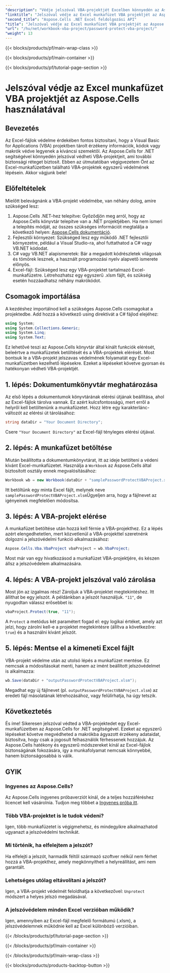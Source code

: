 ```yaml
---
"description": "Védje jelszóval VBA-projektjét Excelben könnyedén az Aspose.Cells for .NET segítségével. Kövesse ezt a lépésről lépésre szóló útmutatót a fokozott biztonság érdekében."
"linktitle": "Jelszóval védje az Excel munkafüzet VBA projektjét az Aspose.Cells használatával"
"second_title": "Aspose.Cells .NET Excel feldolgozási API"
"title": "Jelszóval védje az Excel munkafüzet VBA projektjét az Aspose.Cells használatával"
"url": "/hu/net/workbook-vba-project/password-protect-vba-project/"
"weight": 13
---
```


{{< blocks/products/pf/main-wrap-class >}}

{{< blocks/products/pf/main-container >}}

{{< blocks/products/pf/tutorial-page-section >}}

# Jelszóval védje az Excel munkafüzet VBA projektjét az Aspose.Cells használatával

## Bevezetés
Az Excel-fájlok védelme érdekében fontos biztosítani, hogy a Visual Basic for Applications (VBA) projektben tárolt érzékeny információk, kódok vagy makrók védve legyenek a kíváncsi szemektől. Az Aspose.Cells for .NET segítségével könnyedén jelszóval védheti VBA-projektjeit, ami további biztonsági réteget biztosít. Ebben az útmutatóban végigvezetem Önt az Excel-munkafüzetben található VBA-projektek egyszerű védelmének lépésein. Akkor vágjunk bele!
## Előfeltételek
Mielőtt belevágnánk a VBA-projekt védelmébe, van néhány dolog, amire szükséged lesz:
1. Aspose.Cells .NET-hez telepítve: Győződjön meg arról, hogy az Aspose.Cells könyvtár telepítve van a .NET projektjében. Ha nem ismeri a telepítés módját, az összes szükséges információt megtalálja a következő helyen: [Aspose.Cells dokumentáció](https://reference.aspose.com/cells/net/).
2. Fejlesztői környezet: Szükséged lesz egy működő .NET fejlesztői környezetre, például a Visual Studio-ra, ahol futtathatod a C# vagy VB.NET kódodat.
3. C# vagy VB.NET alapismeretek: Bár a megadott kódrészletek világosak és tömörek lesznek, a használt programozási nyelv alapvető ismerete előnyös.
4. Excel-fájl: Szükséged lesz egy VBA-projektet tartalmazó Excel-munkafüzetre. Létrehozhatsz egy egyszerű .xlsm fájlt, és szükség esetén hozzáadhatsz néhány makrókódot.
## Csomagok importálása
A kezdéshez importálnod kell a szükséges Aspose.Cells csomagokat a projektedbe. Add hozzá a következő using direktívát a C# fájlod elejéhez:
```csharp
using System;
using System.Collections.Generic;
using System.Linq;
using System.Text;
```
Ez lehetővé teszi az Aspose.Cells könyvtár által kínált funkciók elérését, beleértve a munkafüzetek betöltését és a VBA-projektek elérését.
Most bontsuk le a VBA-projekt jelszavas védelmének folyamatát egy Excel-munkafüzetben kezelhető lépésekre. Ezeket a lépéseket követve gyorsan és hatékonyan védheti VBA-projektjét.
## 1. lépés: Dokumentumkönyvtár meghatározása
Az első lépés a dokumentumok könyvtárának elérési útjának beállítása, ahol az Excel-fájlok tárolva vannak. Ez azért kulcsfontosságú, mert erről a helyről kell betöltenünk a munkafüzetet. Hozz létre egy karakterlánc-változót az elérési út tárolásához:
```csharp
string dataDir = "Your Document Directory";
```
Csere `"Your Document Directory"` az Excel-fájl tényleges elérési útjával.
## 2. lépés: A munkafüzet betöltése
Miután beállította a dokumentumkönyvtárat, itt az ideje betölteni a védeni kívánt Excel-munkafüzetet. Használja a `Workbook` az Aspose.Cells által biztosított osztály ennek megvalósításához:
```csharp
Workbook wb = new Workbook(dataDir + "samplePasswordProtectVBAProject.xlsm");
```
Itt betöltünk egy minta Excel fájlt, melynek neve `samplePasswordProtectVBAProject.xlsm`Ügyeljen arra, hogy a fájlnevet az igényeinek megfelelően módosítsa.
## 3. lépés: A VBA-projekt elérése
A munkafüzet betöltése után hozzá kell férnie a VBA-projekthez. Ez a lépés azért elengedhetetlen, mert közvetlenül a VBA-projekttel szeretnénk dolgozni a jelszóvédelmi funkció alkalmazásához:
```csharp
Aspose.Cells.Vba.VbaProject vbaProject = wb.VbaProject;
```
Most már van egy hivatkozásod a munkafüzet VBA-projektjére, és készen állsz a jelszóvédelem alkalmazására.
## 4. lépés: A VBA-projekt jelszóval való zárolása
Most jön az izgalmas rész! Zároljuk a VBA-projektet megtekintéshez. Itt állíthat be egy jelszót. A példánkban a jelszót használjuk. `"11"`, de nyugodtan válassz erősebbet is:
```csharp
vbaProject.Protect(true, "11");
```
A `Protect` a metódus két paramétert fogad el: egy logikai értéket, amely azt jelzi, hogy zárolni kell-e a projektet megtekintésre (állítva a következőre: `true`) és a használni kívánt jelszót.
## 5. lépés: Mentse el a kimeneti Excel fájlt
VBA-projekt védelme után az utolsó lépés a munkafüzet mentése. Ez nemcsak a módosításokat menti, hanem az imént beállított jelszóvédelmet is alkalmazza:
```csharp
wb.Save(dataDir + "outputPasswordProtectVBAProject.xlsm");
```
Megadhat egy új fájlnevet (pl. `outputPasswordProtectVBAProject.xlsm`) az eredeti fájl másolatának létrehozásához, vagy felülírhatja, ha úgy tetszik.
## Következtetés
És íme! Sikeresen jelszóval védted a VBA-projektedet egy Excel-munkafüzetben az Aspose.Cells for .NET segítségével. Ezeket az egyszerű lépéseket követve megvédheted a makrókba ágyazott érzékeny adataidat, biztosítva, hogy csak a jogosult felhasználók férhessenek hozzájuk. Az Aspose.Cells hatékony és egyszerű módszereket kínál az Excel-fájlok biztonságának fokozására, így a munkafolyamat nemcsak könnyebbé, hanem biztonságosabbá is válik.
## GYIK
### Ingyenes az Aspose.Cells?
Az Aspose.Cells ingyenes próbaverziót kínál, de a teljes hozzáféréshez licencet kell vásárolnia. Tudjon meg többet a [Ingyenes próba itt](https://releases.aspose.com/).
### Több VBA-projektet is le tudok védeni?
Igen, több munkafüzetet is végigmehetsz, és mindegyikre alkalmazhatod ugyanazt a jelszóvédelmi technikát.
### Mi történik, ha elfelejtem a jelszót?
Ha elfelejti a jelszót, harmadik féltől származó szoftver nélkül nem férhet hozzá a VBA-projekthez, amely megkönnyítheti a helyreállítást, ami nem garantált.
### Lehetséges utólag eltávolítani a jelszót?
Igen, a VBA-projekt védelmét feloldhatja a következővel: `Unprotect` módszert a helyes jelszó megadásával.
### A jelszóvédelem minden Excel verzióban működik?
Igen, amennyiben az Excel-fájl megfelelő formátumú (.xlsm), a jelszóvédelemnek működnie kell az Excel különböző verzióiban.


{{< /blocks/products/pf/tutorial-page-section >}}

{{< /blocks/products/pf/main-container >}}

{{< /blocks/products/pf/main-wrap-class >}}

{{< blocks/products/products-backtop-button >}}